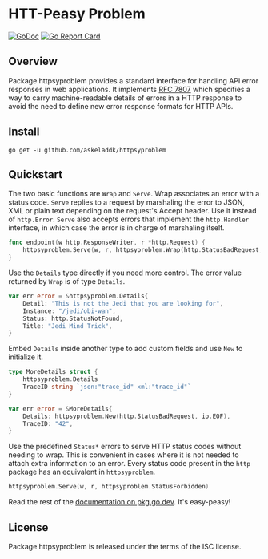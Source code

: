 # HTT-Peasy Problem

[![GoDoc](https://godoc.org/github.com/askeladdk/httpsyproblem?status.png)](https://godoc.org/github.com/askeladdk/httpsyproblem)
[![Go Report Card](https://goreportcard.com/badge/github.com/askeladdk/httpsyproblem)](https://goreportcard.com/report/github.com/askeladdk/httpsyproblem)

## Overview

Package httpsyproblem provides a standard interface for handling API error responses in web applications. It implements [RFC 7807](https://datatracker.ietf.org/doc/html/rfc7807) which specifies a way to carry machine-readable details of errors in a HTTP response to avoid the need to define new error response formats for HTTP APIs.

## Install

```
go get -u github.com/askeladdk/httpsyproblem
```

## Quickstart

The two basic functions are `Wrap` and `Serve`. Wrap associates an error with a status code. `Serve` replies to a request by marshaling the error to JSON, XML or plain text depending on the request's Accept header. Use it instead of `http.Error`. `Serve` also accepts errors that implement the `http.Handler` interface, in which case the error is in charge of marshaling itself.

```go
func endpoint(w http.ResponseWriter, r *http.Request) {
    httpsyproblem.Serve(w, r, httpsyproblem.Wrap(http.StatusBadRequest, io.EOF))
}
```

Use the `Details` type directly if you need more control. The error value returned by `Wrap` is of type `Details`.

```go
var err error = &httpsyproblem.Details{
    Detail: "This is not the Jedi that you are looking for",
    Instance: "/jedi/obi-wan",
    Status: http.StatusNotFound,
    Title: "Jedi Mind Trick",
}
```

Embed `Details` inside another type to add custom fields and use `New` to initialize it.

```go
type MoreDetails struct {
    httpsyproblem.Details
    TraceID string `json:"trace_id" xml:"trace_id"`
}

var err error = &MoreDetails{
    Details: httpsyproblem.New(http.StatusBadRequest, io.EOF),
    TraceID: "42",
}
```

Use the predefined `Status*` errors to serve HTTP status codes without needing to wrap. This is convenient in cases where it is not needed to attach extra information to an error. Every status code present in the `http` package has an equivalent in `httpsyproblem`.

```go
httpsyproblem.Serve(w, r, httpsyproblem.StatusForbidden)
```

Read the rest of the [documentation on pkg.go.dev](https://pkg.go.dev/github.com/askeladdk/httpsyproblem). It's easy-peasy!

## License

Package httpsyproblem is released under the terms of the ISC license.
